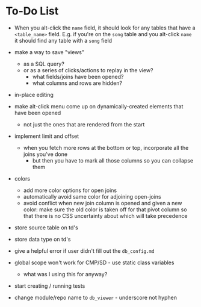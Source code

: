 To-Do List
==========

* When you alt-click the `name` field, it should look
  for any tables that have a `<table_name>` field.
  E.g. if you're on the `song` table and you alt-click `name`
  it should find any table with a `song` field

* make a way to save "views"
    * as a SQL query?
    * or as a series of clicks/actions to replay in the view?
        * what fields/joins have been opened?
        * what columns and rows are hidden?

* in-place editing

* make alt-click menu come up on dynamically-created elements that have been opened
    * not just the ones that are rendered from the start

* implement limit and offset
    * when you fetch more rows at the bottom or top, incorporate all the joins you've done
        * but then you have to mark all those columns so you can collapse them

* colors
    * add more color options for open joins
    * automatically avoid same color for adjoining open-joins
    * avoid conflict when new join column is opened and given a new color:
      make sure the old color is taken off for that pivot column
      so that there is no CSS uncertainty about which will take precedence

* store source table on td's
* store data type on td's

* give a helpful error if user didn't fill out the `db_config.md`

* global scope won't work for CMP/SD - use static class variables
    * what was I using this for anyway?

* start creating / running tests

* change module/repo name to `db_viewer` - underscore not hyphen

